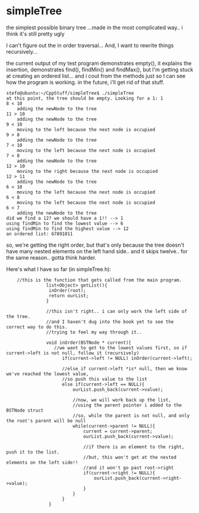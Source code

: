 # simpleTree
the simplest possible binary tree
...made in the most complicated way.. i think it's still pretty ugly

I can't figure out the in order traversal... And, I want to rewrite things recursively...

the current output of my test program demonstrates empty(), it explains the insertion, demonstrates find(), findMin() and findMax(), but I'm getting stuck at creating an ordered list... and i cout from the methods just so I can see how the program is working. in the future, i'll get rid of that stuff.
```
stefo@ubuntu:~/CppStuff/simpleTree$ ./simpleTree
at this point, the tree should be empty. Looking for a 1: 1
8 < 10
	adding the newNode to the tree
11 > 10
	adding the newNode to the tree
9 < 10
	moving to the left because the next node is occupied
9 > 8
	adding the newNode to the tree
7 < 10
	moving to the left because the next node is occupied
7 < 8
	adding the newNode to the tree
12 > 10
	moving to the right because the next node is occupied
12 > 11
	adding the newNode to the tree
6 < 10
	moving to the left because the next node is occupied
6 < 8
	moving to the left because the next node is occupied
6 < 7
	adding the newNode to the tree
did we find a 12? we should have a 1!! --> 1
using findMin to find the lowest value --> 6
using findMin to find the highest value --> 12
an ordered list: 67891011
```
so, we're getting the right order, but that's only because the tree doesn't have many nested elements on the left hand side.. and it skips twelve.. for the same reason.. gotta think harder.

Here's what I have so far (in simpleTree.h):

```
 	//this is the function that gets called from the main program.
               list<Object> getList(){
               	inOrder(root);
               	return ourList;
               }
               
               //this isn't right.. i can only work the left side of the tree. 
               //and I haven't dug into the book yet to see the correct way to do this.
               //trying to feel my way through it..
               
               void inOrder(BSTNode * current){
               	  //we want to get to the lowest values first, so if current->left is not null, follow it (recursively)
                	 if(current->left != NULL) inOrder(current->left);
                	 
                	 //else if current->left *is* null, then we know we've reached the lowest value, 
                	 //so push this value to the list
                	 else if(current->left == NULL){ 
                	 	 ourList.push_back(current->value);
                	 	
                	 	 //now, we will work back up the list, 
                	 	 //using the parent pointer i added to the BSTNode struct
                	 	 //so, while the parent is not null, and only the root's parent will be null
                	 	 while(current->parent != NULL){
                	 		 current = current->parent;
                	 		 ourList.push_back(current->value);
                	 		
                	 		 //if there is an element to the right, push it to the list.
                	 		 //but, this won't get at the nested elements on the left side!! 
                	 		 //and it won't go past root->right
                	 		 if(current->right != NULL){
                	 			 ourList.push_back(current->right->value); 
                	 		 }
                	 	 }
                	 }
              	}
```


